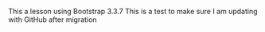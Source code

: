This a lesson using Bootstrap 3.3.7
This is a test to make sure I am updating with GitHub after migration